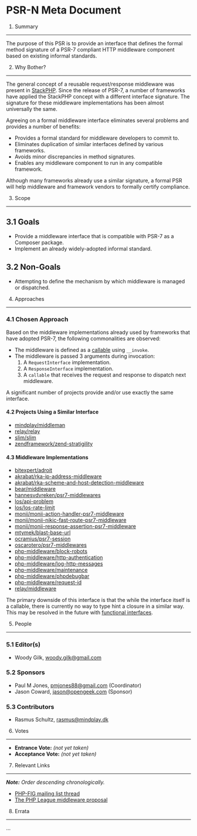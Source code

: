 PSR-N Meta Document
===================

1. Summary
----------

The purpose of this PSR is to provide an interface that defines the formal
method signature of a PSR-7 compliant HTTP middleware component based on
existing informal standards.

2. Why Bother?
--------------

The general concept of a reusable request/response middleware was present in
[StackPHP][stackphp]. Since the release of PSR-7, a number of frameworks have
applied the StackPHP concept with a different interface signature. The signature
for these middleware implementations has been almost universally the same.

Agreeing on a formal middleware interface eliminates several problems and
provides a number of benefits:

* Provides a formal standard for middleware developers to commit to.
* Eliminates duplication of similar interfaces defined by various frameworks.
* Avoids minor discrepancies in method signatures.
* Enables any middleware component to run in any compatible framework.

Although many frameworks already use a similar signature, a formal PSR will
help middleware and framework vendors to formally certify compliance.

[stackphp]: http://stackphp.com/

3. Scope
--------

## 3.1 Goals

* Provide a middleware interface that is compatible with PSR-7 as a Composer package.
* Implement an already widely-adopted informal standard.

## 3.2 Non-Goals

* Attempting to define the mechanism by which middleware is managed or dispatched.

4. Approaches
-------------

### 4.1 Chosen Approach

Based on the middleware implementations already used by frameworks that have
adopted PSR-7, the following commonalities are observed:

* The middleware is defined as a [callable][php-callable] using `__invoke`.
* The middleware is passed 3 arguments during invocation:
  1. A `RequestInterface` implementation.
  2. A `ResponseInterface` implementation.
  3. A `callable` that receives the request and response to dispatch next middleware.

[php-callable]: http://php.net/manual/language.types.callable.php

A significant number of projects provide and/or use exactly the same interface.

#### 4.2 Projects Using a Similar Interface

* [mindplay/middleman](https://github.com/mindplay-dk/middleman/blob/1.0.0/src/MiddlewareInterface.php#L24)
* [relay/relay](https://github.com/relayphp/Relay.Relay/blob/1.0.0/src/MiddlewareInterface.php#L24)
* [slim/slim](https://github.com/slimphp/Slim/blob/3.4.0/Slim/MiddlewareAwareTrait.php#L66-L75)
* [zendframework/zend-stratigility](https://github.com/zendframework/zend-stratigility/blob/1.0.0/src/MiddlewarePipe.php#L69-L79)

#### 4.3 Middleware Implementations

* [bitexpert/adroit](https://github.com/bitExpert/adroit)
* [akrabat/rka-ip-address-middleware](https://github.com/akrabat/rka-ip-address-middleware)
* [akrabat/rka-scheme-and-host-detection-middleware](https://github.com/akrabat/rka-scheme-and-host-detection-middleware)
* [bear/middleware](https://github.com/bearsunday/BEAR.Middleware)
* [hannesvdvreken/psr7-middlewares](https://github.com/hannesvdvreken/psr7-middlewares)
* [los/api-problem](https://github.com/Lansoweb/api-problem)
* [los/los-rate-limit](https://github.com/Lansoweb/LosRateLimit)
* [monii/monii-action-handler-psr7-middleware](https://github.com/monii/monii-action-handler-psr7-middleware)
* [monii/monii-nikic-fast-route-psr7-middleware](https://github.com/monii/monii-nikic-fast-route-psr7-middleware)
* [monii/monii-response-assertion-psr7-middleware](https://github.com/monii/monii-response-assertion-psr7-middleware)
* [mtymek/blast-base-url](https://github.com/mtymek/blast-base-url)
* [ocramius/psr7-session](https://github.com/Ocramius/PSR7Session)
* [oscarotero/psr7-middlewares](https://github.com/oscarotero/psr7-middlewares)
* [php-middleware/block-robots](https://github.com/php-middleware/block-robots)
* [php-middleware/http-authentication](https://github.com/php-middleware/http-authentication)
* [php-middleware/log-http-messages](https://github.com/php-middleware/log-http-messages)
* [php-middleware/maintenance](https://github.com/php-middleware/maintenance)
* [php-middleware/phpdebugbar](https://github.com/php-middleware/phpdebugbar)
* [php-middleware/request-id](https://github.com/php-middleware/request-id)
* [relay/middleware](https://github.com/relayphp/Relay.Middleware)


The primary downside of this interface is that the while the interface itself is
a callable, there is currently no way to type hint a closure in a similar way.
This may be resolved in the future with [functional interfaces][php-functional].

[php-functional]: https://wiki.php.net/rfc/functional-interfaces


5. People
---------

### 5.1 Editor(s)

* Woody Gilk, <woody.gilk@gmail.com>

### 5.2 Sponsors

* Paul M Jones, <pmjones88@gmail.com> (Coordinator)
* Jason Coward, <jason@opengeek.com> (Sponsor)

### 5.3 Contributors

* Rasmus Schultz, <rasmus@mindplay.dk>

6. Votes
--------

* **Entrance Vote:**  _(not yet taken)_
* **Acceptance Vote:** _(not yet taken)_

7. Relevant Links
-----------------

_**Note:** Order descending chronologically._

* [PHP-FIG mailing list thread](https://groups.google.com/d/msg/php-fig/vTtGxdIuBX8/NXKieN9vDQAJ)
* [The PHP League middleware proposal](https://groups.google.com/d/msg/thephpleague/jyztj-Nz_rw/I4lHVFigAAAJ)

8. Errata
---------

...
